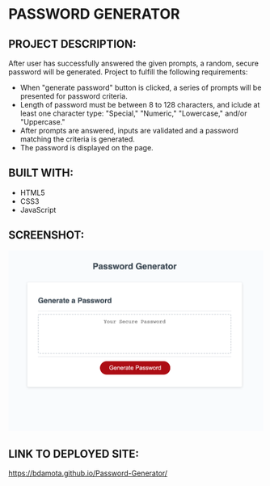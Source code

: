 # PASSWORD GENERATOR  

## PROJECT DESCRIPTION:
After user has successfully answered the given prompts, a random, secure password will be generated. Project to fulfill the following requirements:
* When "generate password" button is clicked, a series of prompts will be presented for password criteria. 
* Length of password must be between 8 to 128 characters, and iclude at least one character type: "Special," "Numeric," "Lowercase," and/or "Uppercase." 
* After prompts are answered, inputs are validated and a password matching the criteria is generated. 
* The password is displayed on the page. 

## BUILT WITH: 
* HTML5 
* CSS3
* JavaScript

## SCREENSHOT:
![image](https://github.com/bdamota/Password-Generator/blob/master/Screen%20Shot%202020-06-15%20at%2012.10.43%20AM.png)

## LINK TO DEPLOYED SITE:
https://bdamota.github.io/Password-Generator/
